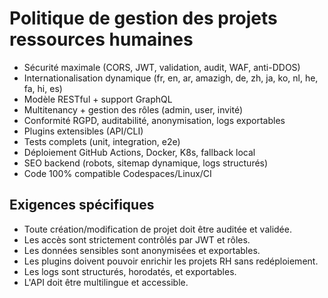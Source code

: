 # Politique de gestion des projets ressources humaines

- Sécurité maximale (CORS, JWT, validation, audit, WAF, anti-DDOS)
- Internationalisation dynamique (fr, en, ar, amazigh, de, zh, ja, ko, nl, he, fa, hi, es)
- Modèle RESTful + support GraphQL
- Multitenancy + gestion des rôles (admin, user, invité)
- Conformité RGPD, auditabilité, anonymisation, logs exportables
- Plugins extensibles (API/CLI)
- Tests complets (unit, integration, e2e)
- Déploiement GitHub Actions, Docker, K8s, fallback local
- SEO backend (robots, sitemap dynamique, logs structurés)
- Code 100% compatible Codespaces/Linux/CI

## Exigences spécifiques
- Toute création/modification de projet doit être auditée et validée.
- Les accès sont strictement contrôlés par JWT et rôles.
- Les données sensibles sont anonymisées et exportables.
- Les plugins doivent pouvoir enrichir les projets RH sans redéploiement.
- Les logs sont structurés, horodatés, et exportables.
- L'API doit être multilingue et accessible.

